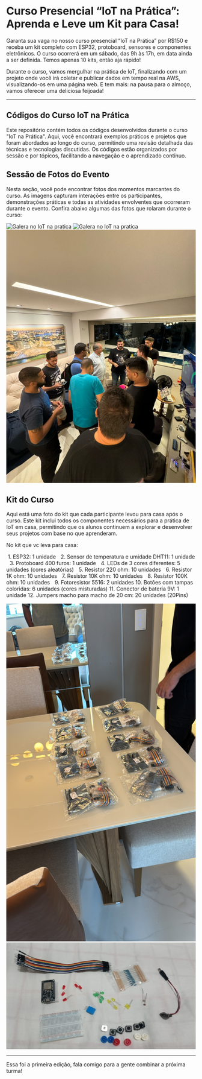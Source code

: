 # Curso Presencial “IoT na Prática”: Aprenda e Leve um Kit para Casa!

Garanta sua vaga no nosso curso presencial “IoT na Prática” por R$150 e receba um kit completo com ESP32, protoboard, sensores e componentes eletrônicos. O curso ocorrerá em um sábado, das 9h às 17h, em data ainda a ser definida. Temos apenas 10 kits, então aja rápido!

Durante o curso, vamos mergulhar na prática de IoT, finalizando com um projeto onde você irá coletar e publicar dados em tempo real na AWS, visualizando-os em uma página web. E tem mais: na pausa para o almoço, vamos oferecer uma deliciosa feijoada!

---

## Códigos do Curso IoT na Prática

Este repositório contém todos os códigos desenvolvidos durante o curso "IoT na Prática". Aqui, você encontrará exemplos práticos e projetos que foram abordados ao longo do curso, permitindo uma revisão detalhada das técnicas e tecnologias discutidas. Os códigos estão organizados por sessão e por tópicos, facilitando a navegação e o aprendizado contínuo.

## Sessão de Fotos do Evento

Nesta seção, você pode encontrar fotos dos momentos marcantes do curso. As imagens capturam interações entre os participantes, demonstrações práticas e todas as atividades envolventes que ocorreram durante o evento. Confira abaixo algumas das fotos que rolaram durante o curso:

![Galera no IoT na pratica](./assets/imgs/IMG_0789.png "Veja o nosso logo!")
![Galera no IoT na pratica](./assets/imgs/IMG_0793.png "Veja o nosso logo!")
![Galera no IoT na pratica](./assets/imgs/WhatsApp%20Image%202024-04-20%20at%2018.48.52.jpeg "Veja o nosso logo!")


## Kit do Curso

Aqui está uma foto do kit que cada participante levou para casa após o curso. Este kit inclui todos os componentes necessários para a prática de IoT em casa, permitindo que os alunos continuem a explorar e desenvolver seus projetos com base no que aprenderam.

No kit que vc leva para casa:

⁠  1. ESP32: 1 unidade
 2.⁠ ⁠Sensor de temperatura e umidade DHT11: 1 unidade
 3.⁠ ⁠Protoboard 400 furos: 1 unidade
 4.⁠ ⁠LEDs de 3 cores diferentes: 5 unidades (cores aleatórias)
 5.⁠ ⁠Resistor 220 ohm: 10 unidades
 6.⁠ ⁠Resistor 1K ohm: 10 unidades
 7.⁠ ⁠Resistor 10K ohm: 10 unidades
 8.⁠ ⁠Resistor 100K ohm: 10 unidades
 9.⁠ ⁠Fotoresistor 5516: 2 unidades
10.⁠ ⁠Botões com tampas coloridas: 6 unidades (cores misturadas)
11. Conector de bateria 9V: 1 unidade
12. Jumpers macho para macho de 20 cm: 20 unidades (20Pins)

![Kit do IoT na pratica](./assets/imgs/IMG_0763.JPG "Veja o nosso logo!")
![Galera no IoT na pratica](./assets/imgs/WhatsApp%20Image%202024-04-20%20at%2023.06.18.jpeg "Veja o nosso logo!")

---

Essa foi a primeira edição, fala comigo para a gente combinar a próxima turma!